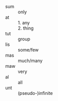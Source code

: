 <dl>
	<dt>sum<dd>only
	<dt>at
	<dd>1. any
	<dd>2. thing
	<dt>tut<dd>group
	<dt>lis<dd>some/few
	<dt>mas<dd>much/many
	<dt>maw<dd>very
	<dt>al<dd>all
	<dt>unt<dd>(pseudo-)infinite
</dl>